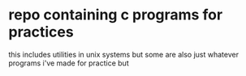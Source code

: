 # repo containing c programs for practices

this includes utilities in unix systems
but some are also just whatever programs i've made
for practice
but
